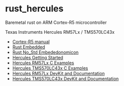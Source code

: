 # rust_hercules

Baremetal rust on ARM Cortex-R5 microcontroller

Texas Instruments Hercules RM57Lx / TMS570LC43x 

- [Cortex-R5 manual](https://developer.arm.com/documentation/ddi0460/d/)
- [Rust Embedded](https://docs.rust-embedded.org/book/intro/index.html)
- [Rust No_Std Embededonomicon](https://docs.rust-embedded.org/embedonomicon/)
- [Hercules Getting Started](https://software-dl.ti.com/hercules/hercules_docs/latest/hercules/Overview/Overview.html)
- [Hercules RM57Lx C Examples](https://git.ti.com/cgit/hercules_examples/hercules_examples/tree/Launchpad/RM/RM57L)
- [Hercules TMS570LC43x C Examples](https://git.ti.com/cgit/hercules_examples/hercules_examples/tree/Launchpad/570LS/570LC43)
- [Hercules RM57Lx DevKit and Documentation](https://www.ti.com/tool/LAUNCHXL2-RM57L#description)
- [Hercules TMS570LC43x DevKit and Documentation](https://www.ti.com/tool/LAUNCHXL2-570LC43#description)
